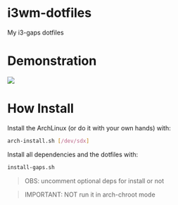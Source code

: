 # i3wm-dotfiles
My i3-gaps dotfiles

# Demonstration
![](demo.gif)

# How Install
Install the ArchLinux (or do it with your own hands) with:

```sh
arch-install.sh [/dev/sdx]
```

Install all dependencies and the dotfiles with: 

```sh
install-gaps.sh
```
> OBS: uncomment optional deps for install or not

> IMPORTANT: NOT run it in arch-chroot mode

